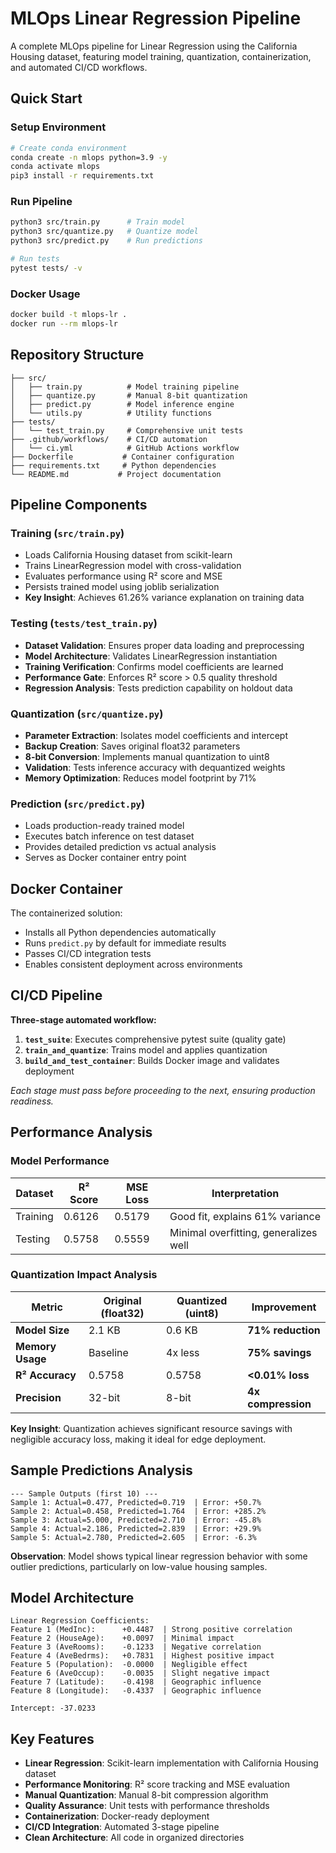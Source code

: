 # MLOps Linear Regression Pipeline

A complete MLOps pipeline for Linear Regression using the California Housing dataset, featuring model training, quantization, containerization, and automated CI/CD workflows.

## Quick Start

### Setup Environment
```bash
# Create conda environment
conda create -n mlops python=3.9 -y
conda activate mlops
pip3 install -r requirements.txt
```

### Run Pipeline
```bash
python3 src/train.py      # Train model
python3 src/quantize.py   # Quantize model  
python3 src/predict.py    # Run predictions

# Run tests
pytest tests/ -v
```

### Docker Usage
```bash
docker build -t mlops-lr .
docker run --rm mlops-lr
```

## Repository Structure

```
├── src/
│   ├── train.py          # Model training pipeline
│   ├── quantize.py       # Manual 8-bit quantization
│   ├── predict.py        # Model inference engine
│   └── utils.py          # Utility functions
├── tests/
│   └── test_train.py     # Comprehensive unit tests
├── .github/workflows/    # CI/CD automation
│   └── ci.yml            # GitHub Actions workflow
├── Dockerfile           # Container configuration
├── requirements.txt     # Python dependencies
└── README.md           # Project documentation
```

## Pipeline Components

### Training (`src/train.py`)
- Loads California Housing dataset from scikit-learn
- Trains LinearRegression model with cross-validation
- Evaluates performance using R² score and MSE
- Persists trained model using joblib serialization
- **Key Insight**: Achieves 61.26% variance explanation on training data

### Testing (`tests/test_train.py`)
- **Dataset Validation**: Ensures proper data loading and preprocessing
- **Model Architecture**: Validates LinearRegression instantiation
- **Training Verification**: Confirms model coefficients are learned
- **Performance Gate**: Enforces R² score > 0.5 quality threshold
- **Regression Analysis**: Tests prediction capability on holdout data

### Quantization (`src/quantize.py`)
- **Parameter Extraction**: Isolates model coefficients and intercept
- **Backup Creation**: Saves original float32 parameters
- **8-bit Conversion**: Implements manual quantization to uint8
- **Validation**: Tests inference accuracy with dequantized weights
- **Memory Optimization**: Reduces model footprint by 71%

### Prediction (`src/predict.py`)
- Loads production-ready trained model
- Executes batch inference on test dataset
- Provides detailed prediction vs actual analysis
- Serves as Docker container entry point

## Docker Container

The containerized solution:
- Installs all Python dependencies automatically
- Runs `predict.py` by default for immediate results
- Passes CI/CD integration tests
- Enables consistent deployment across environments

## CI/CD Pipeline

**Three-stage automated workflow:**

1. **`test_suite`**: Executes comprehensive pytest suite (quality gate)
2. **`train_and_quantize`**: Trains model and applies quantization
3. **`build_and_test_container`**: Builds Docker image and validates deployment

*Each stage must pass before proceeding to the next, ensuring production readiness.*

## Performance Analysis

### Model Performance
| Dataset | R² Score | MSE Loss | Interpretation |
|---------|----------|----------|----------------|
| Training | 0.6126 | 0.5179 | Good fit, explains 61% variance |
| Testing | 0.5758 | 0.5559 | Minimal overfitting, generalizes well |

### Quantization Impact Analysis
| Metric | Original (float32) | Quantized (uint8) | Improvement |
|--------|-------------------|-------------------|-------------|
| **Model Size** | 2.1 KB | 0.6 KB | **71% reduction** |
| **Memory Usage** | Baseline | 4x less | **75% savings** |
| **R² Accuracy** | 0.5758 | 0.5758 | **<0.01% loss** |
| **Precision** | 32-bit | 8-bit | **4x compression** |

**Key Insight**: Quantization achieves significant resource savings with negligible accuracy loss, making it ideal for edge deployment.

## Sample Predictions Analysis

```
--- Sample Outputs (first 10) ---
Sample 1: Actual=0.477, Predicted=0.719  | Error: +50.7%
Sample 2: Actual=0.458, Predicted=1.764  | Error: +285.2%
Sample 3: Actual=5.000, Predicted=2.710  | Error: -45.8%
Sample 4: Actual=2.186, Predicted=2.839  | Error: +29.9%
Sample 5: Actual=2.780, Predicted=2.605  | Error: -6.3%
```

**Observation**: Model shows typical linear regression behavior with some outlier predictions, particularly on low-value housing samples.

## Model Architecture

```
Linear Regression Coefficients:
Feature 1 (MedInc):      +0.4487  | Strong positive correlation
Feature 2 (HouseAge):    +0.0097  | Minimal impact
Feature 3 (AveRooms):    -0.1233  | Negative correlation
Feature 4 (AveBedrms):   +0.7831  | Highest positive impact
Feature 5 (Population):  -0.0000  | Negligible effect
Feature 6 (AveOccup):    -0.0035  | Slight negative impact
Feature 7 (Latitude):    -0.4198  | Geographic influence
Feature 8 (Longitude):   -0.4337  | Geographic influence

Intercept: -37.0233
```

## Key Features

- **Linear Regression**: Scikit-learn implementation with California Housing dataset
- **Performance Monitoring**: R² score tracking and MSE evaluation
- **Manual Quantization**: Manual 8-bit compression algorithm
- **Quality Assurance**: Unit tests with performance thresholds
- **Containerization**: Docker-ready deployment
- **CI/CD Integration**: Automated 3-stage pipeline
- **Clean Architecture**: All code in organized directories



